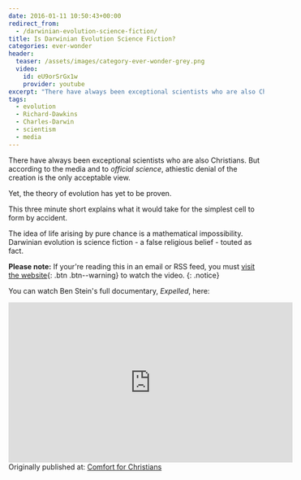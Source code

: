 ```yaml
---
date: 2016-01-11 10:50:43+00:00
redirect_from:
  - /darwinian-evolution-science-fiction/
title: Is Darwinian Evolution Science Fiction?
categories: ever-wonder
header:
  teaser: /assets/images/category-ever-wonder-grey.png
  video:
    id: eU9orSrGx1w
    provider: youtube
excerpt: "There have always been exceptional scientists who are also Christians. This three minute short explains what it would take for the simplest cell to form by accident."
tags:
  - evolution
  - Richard-Dawkins
  - Charles-Darwin
  - scientism
  - media
---
```




There have always been exceptional scientists who are also Christians.  But according to the media and to *official science*, athiestic denial of the creation is the only acceptable view.

Yet, the theory of evolution has yet to be proven.

This three minute short explains what it would take for the simplest cell to form by accident.

The idea of life arising by pure chance is a mathematical impossibility.  Darwinian evolution is science fiction - a false religious belief - touted as fact.

**Please note:** If your're reading this in an email or RSS feed, you must [visit the website](/ever-wonder/science-fiction-evolution/){: .btn .btn--warning} to watch the video.
{: .notice}

You can watch Ben Stein's full documentary, _Expelled_, here:

<iframe width="560" height="315" src="https://www.youtube-nocookie.com/embed/V5EPymcWp-g?rel=0" frameborder="0" allowfullscreen></iframe>

<div>Originally published at: <a href='http://www.alecsatin.com/'>Comfort for Christians</a></div>
